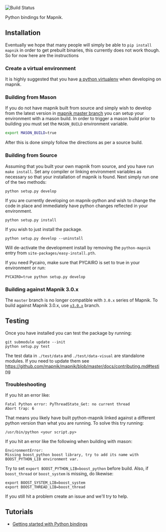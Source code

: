 ![Build Status](https://github.com/raven-wing/python-mapnik/actions/workflows/build.yml/badge.svg)

Python bindings for Mapnik.

## Installation

Eventually we hope that many people will simply be able to `pip install mapnik` in order to get prebuilt binaries,
this currently does not work though. So for now here are the instructions

### Create a virtual environment

It is highly suggested that you have [a python virtualenv](http://docs.python-guide.org/en/latest/dev/virtualenvs/) when developing
on mapnik.

### Building from Mason

If you do not have mapnik built from source and simply wish to develop from the latest version in [mapnik master branch](https://github.com/mapnik/mapnik) you can setup your environment with a mason build. In order to trigger a mason build prior to building you must set the `MASON_BUILD` environment variable.

```bash
export MASON_BUILD=true
```

After this is done simply follow the directions as per a source build.

### Building from Source

Assuming that you built your own mapnik from source, and you have run `make install`. Set any compiler or linking environment variables as necessary so that your installation of mapnik is found. Next simply run one of the two methods:

```
python setup.py develop
```

If you are currently developing on mapnik-python and wish to change the code in place and immediately have python changes reflected in your environment.


```
python setup.py install
```

If you wish to just install the package.

```
python setup.py develop --uninstall
```

Will de-activate the development install by removing the `python-mapnik` entry from `site-packages/easy-install.pth`.


If you need Pycairo, make sure that PYCAIRO is set to true in your environment or run:

```
PYCAIRO=true python setup.py develop
```

### Building against Mapnik 3.0.x

The `master` branch is no longer compatible with `3.0.x` series of Mapnik. To build against Mapnik 3.0.x, use [`v3.0.x`](https://github.com/mapnik/python-mapnik/tree/v3.0.x) branch.

## Testing

Once you have installed you can test the package by running:

```
git submodule update --init
python setup.py test
```

The test data in `./test/data` and `./test/data-visual` are standalone modules. If you need to update them see https://github.com/mapnik/mapnik/blob/master/docs/contributing.md#testing


### Troubleshooting

If you hit an error like:

```
Fatal Python error: PyThreadState_Get: no current thread
Abort trap: 6
```

That means you likely have built python-mapnik linked against a different python version than what you are running. To solve this try running:

```
/usr/bin/python <your script.py>
```

If you hit an error like the following when building with mason:

```
EnvironmentError: 
Missing boost_python boost library, try to add its name with BOOST_PYTHON_LIB environment var.
```

Try to set `export BOOST_PYTHON_LIB=boost_python` before build.
Also, if `boost_thread` or `boost_system` is missing, do likewise:

```
export BOOST_SYSTEM_LIB=boost_system
export BOOST_THREAD_LIB=boost_thread
```

If you still hit a problem create an issue and we'll try to help.

## Tutorials

- [Getting started with Python bindings](docs/getting-started.md)
